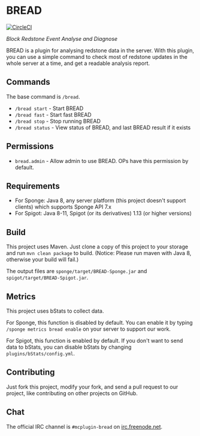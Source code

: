 # BREAD
[![CircleCI](https://circleci.com/gh/neworldmc/BREAD.svg?style=svg)](https://circleci.com/gh/neworldmc/BREAD)

*Block Redstone Event Analyse and Diagnose*

BREAD is a plugin for analysing redstone data in the server. With this plugin, you can use a simple command to check most of redstone updates in the whole server at a time, and get a readable analysis report.

## Commands
The base command is `/bread`.

- `/bread start` - Start BREAD
- `/bread fast` - Start fast BREAD
- `/bread stop` - Stop running BREAD
- `/bread status` - View status of BREAD, and last BREAD result if it exists

## Permissions
- `bread.admin` - Allow admin to use BREAD. OPs have this permission by default.

## Requirements
- For Sponge: Java 8, any server platform (this project doesn't support clients) which supports Sponge API 7.x
- For Spigot: Java 8-11, Spigot (or its derivatives) 1.13 (or higher versions)

## Build
This project uses Maven. Just clone a copy of this project to your storage and run `mvn clean package` to build. (Notice: Please run maven with Java 8, otherwise your build will fail.)

The output files are `sponge/target/BREAD-Sponge.jar` and `spigot/target/BREAD-Spigot.jar`.

## Metrics
This project uses bStats to collect data.

For Sponge, this function is disabled by default. You can enable it by typing `/sponge metrics bread enable` on your server to support our work.

For Spigot, this function is enabled by default. If you don't want to send data to bStats, you can disable bStats by changing `plugins/bStats/config.yml`.

## Contributing
Just fork this project, modify your fork, and send a pull request to our project, like contributing on other projects on GitHub.

## Chat
The official IRC channel is `#mcplugin-bread` on [irc.freenode.net](https://webchat.freenode.net).
